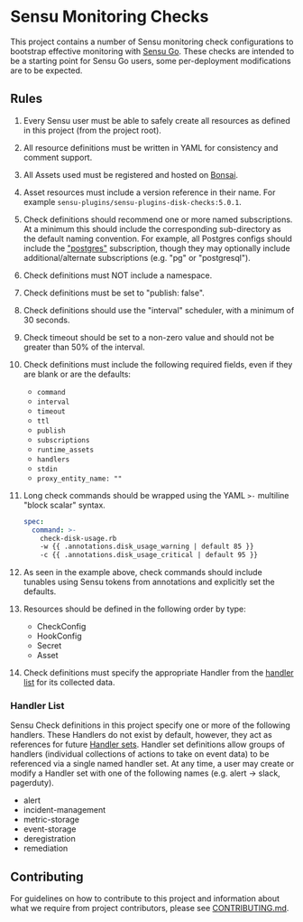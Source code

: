 # Sensu Monitoring Checks

This project contains a number of Sensu monitoring check
configurations to bootstrap effective monitoring with [Sensu
Go](https://sensu.io). These checks are intended to be a starting
point for Sensu Go users, some per-deployment modifications are to be
expected.

## Rules

1. Every Sensu user must be able to safely create all resources as
   defined in this project (from the project root).

2. All resource definitions must be written in YAML for consistency
   and comment support.

3. All Assets used must be registered and hosted on
   [Bonsai](https://bonsai.sensu.io).

4. Asset resources must include a version reference in their name.  For
   example `sensu-plugins/sensu-plugins-disk-checks:5.0.1`.

5. Check definitions should recommend one or more named subscriptions. At a
   minimum this should include the corresponding sub-directory as the default
   naming convention. For example, all Postgres configs should include the
   ["postgres"](tree/master/postgres) subscription, though they may optionally
   include additional/alternate subscriptions (e.g. "pg" or "postgresql").

6. Check definitions must NOT include a namespace.

7. Check definitions must be set to "publish: false".

8. Check definitions should use the "interval" scheduler, with a minimum of
   30 seconds.

9. Check timeout should be set to a non-zero value and should not be greater
   than 50% of the interval.

10. Check definitions must include the following required fields, even if they
    are blank or are the defaults:

    * `command`
    * `interval`
    * `timeout`
    * `ttl`
    * `publish`
    * `subscriptions`
    * `runtime_assets`
    * `handlers`
    * `stdin`
    * `proxy_entity_name: ""`

11. Long check commands should be wrapped using the YAML `>-` multiline
    "block scalar" syntax.

    ```yaml
    spec:
      command: >-
        check-disk-usage.rb
        -w {{ .annotations.disk_usage_warning | default 85 }}
        -c {{ .annotations.disk_usage_critical | default 95 }}
    ```

12. As seen in the example above, check commands should include tunables
    using Sensu tokens from annotations and explicitly set the defaults.

13. Resources should be defined in the following order by type:

    * CheckConfig
    * HookConfig
    * Secret
    * Asset

14. Check definitions must specify the appropriate Handler from the
    [handler list](#handler-list) for its collected data.

### Handler List

Sensu Check definitions in this project specify one or more of the
following handlers. These Handlers do not exist by default, however,
they act as references for future [Handler
sets](https://docs.sensu.io/sensu-go/5.14/reference/handlers/#handler-sets).
Handler set definitions allow groups of handlers (individual
collections of actions to take on event data) to be referenced via a
single named handler set. At any time, a user may create or modify a
Handler set with one of the following names (e.g. alert -> slack,
pagerduty).

- alert
- incident-management
- metric-storage
- event-storage
- deregistration
- remediation

## Contributing

For guidelines on how to contribute to this project and information
about what we require from project contributors, please see
[CONTRIBUTING.md](CONTRIBUTING.md).
